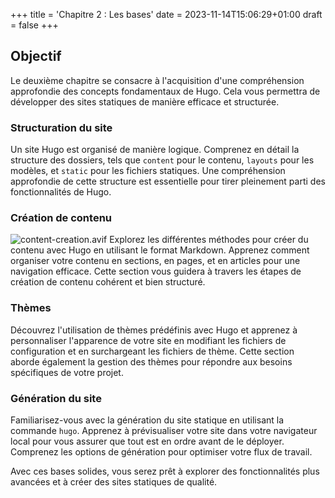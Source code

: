 +++
title = 'Chapitre 2 : Les bases'
date = 2023-11-14T15:06:29+01:00
draft = false
+++
## Objectif
Le deuxième chapitre se consacre à l'acquisition d'une compréhension approfondie des concepts fondamentaux de Hugo. Cela vous permettra de développer des sites statiques de manière efficace et structurée.

### Structuration du site

Un site Hugo est organisé de manière logique. Comprenez en détail la structure des dossiers, tels que `content` pour le contenu, `layouts` pour les modèles, et `static` pour les fichiers statiques. Une compréhension approfondie de cette structure est essentielle pour tirer pleinement parti des fonctionnalités de Hugo.

### Création de contenu

![content-creation.avif](/images/content-creation.avif)
Explorez les différentes méthodes pour créer du contenu avec Hugo en utilisant le format Markdown. Apprenez comment organiser votre contenu en sections, en pages, et en articles pour une navigation efficace. Cette section vous guidera à travers les étapes de création de contenu cohérent et bien structuré.

### Thèmes

Découvrez l'utilisation de thèmes prédéfinis avec Hugo et apprenez à personnaliser l'apparence de votre site en modifiant les fichiers de configuration et en surchargeant les fichiers de thème. Cette section aborde également la gestion des thèmes pour répondre aux besoins spécifiques de votre projet.

### Génération du site

Familiarisez-vous avec la génération du site statique en utilisant la commande `hugo`. Apprenez à prévisualiser votre site dans votre navigateur local pour vous assurer que tout est en ordre avant de le déployer. Comprenez les options de génération pour optimiser votre flux de travail.

Avec ces bases solides, vous serez prêt à explorer des fonctionnalités plus avancées et à créer des sites statiques de qualité.

